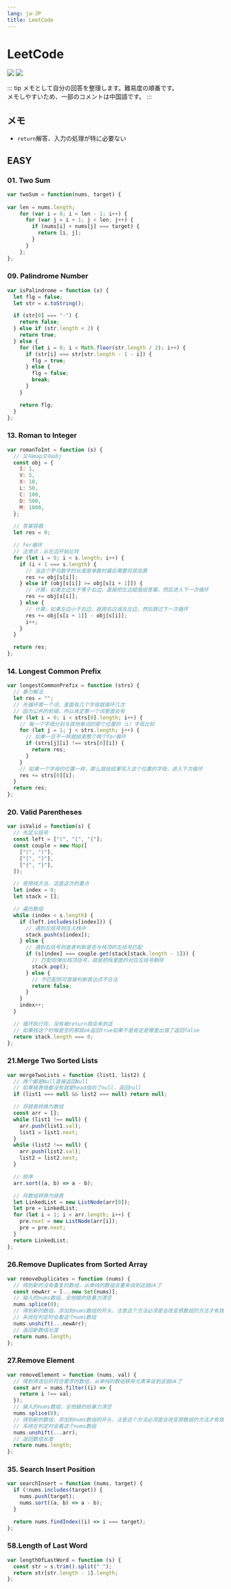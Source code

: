 ```yaml
---
lang: ja-JP
title: LeetCode
---
```


# LeetCode

![](https://img.shields.io/badge/-Typescript-9ca3af.svg?logo=typescript&style=popout-square)  ![](https://img.shields.io/badge/-Javascript-9ca3af.svg?logo=javascript&style=popout-square)



::: tip
メモとして自分の回答を整理します。難易度の順番です。  
メモしやすいため、一部のコメントは中国語です。
:::



## メモ

- `return`解答、入力の処理が特に必要ない



## EASY

### 01. Two Sum

```js
var twoSum = function(nums, target) {
    
var len = nums.length;
    for (var i = 0; i < len - 1; i++) {
      for (var j = i + 1; j < len; j++) {
        if (nums[i] + nums[j] === target) {
          return [i, j];
        }
      }
    };
};
```

### 09. Palindrome Number

```js
var isPalindrome = function (x) {
  let flg = false;
  let str = x.toString();

  if (str[0] === "-") {
    return false;
  } else if (str.length < 2) {
    return true;
  } else {
    for (let i = 0; i < Math.floor(str.length / 2); i++) {
      if (str[i] === str[str.length - 1 - i]) {
        flg = true;
      } else {
        flg = false;
        break;
      }
    }

    return flg;
  }
};
```

### 13. Roman to Integer

```js
var romanToInt = function (s) {
  // 又叫map又叫obj
  const obj = {
    I: 1,
    V: 5,
    X: 10,
    L: 50,
    C: 100,
    D: 500,
    M: 1000,
  };

  // 答案容器
  let res = 0;

  // for循环
  // 注意点：从左边开始比较
  for (let i = 0; i < s.length; i++) {
    if (i + 1 === s.length) {
      // 当这个罗马数字的长度是单数时最后需要将其加算
      res += obj[s[i]];
    } else if (obj[s[i]] >= obj[s[i + 1]]) {
      // 计算，如果左边大于等于右边，直接把左边赋值给答案，然后进入下一次循环
      res += obj[s[i]];
    } else {
      // 计算，如果左边小于右边，就用右边减去左边，然后跳过下一次循环
      res += obj[s[i + 1]] - obj[s[i]];
      i++;
    }
  }

  return res;
};
```

### 14. Longest Common Prefix

```js
var longestCommonPrefix = function (strs) {
  // 暴力解法
  let res = "";
  // 先循环第一个词，里面有几个字母就循环几次
  // 因为公共的前缀，所以肯定第一个词里面会有
  for (let i = 0; i < strs[0].length; i++) {
    // 每一个字母分别与其他单词的那个位置的（i）字母比较
    for (let j = 1; j < strs.length; j++) {
      // 如果一旦不一样就结束整个两个for循环
      if (strs[j][i] !== strs[0][i]) {
        return res;
      }
    }
    // 如果一个字母的位置一样，那么就给结果写入这个位置的字母，进入下次循环
    res += strs[0][i];
  }
  return res;
};
```

### 20. Valid Parentheses

```js
var isValid = function(s) {
  // 先定义括号
  const left = ["(", "[", "{"];
  const couple = new Map([
    ["(", ")"],
    ["[", "]"],
    ["{", "}"],
  ]);

  // 使用栈方法，这是这次的重点
  let index = 0;
  let stack = [];

  // 遍历数组
  while (index < s.length) {
    if (left.includes(s[index])) {
      // 遇到左括号则压入栈中
      stack.push(s[index]);
    } else {
      // 遇到右括号则查表判断是否与栈顶的左括号匹配
      if (s[index] === couple.get(stack[stack.length - 1])) {
        // 匹配则弹出栈顶括号，就是把栈里面的对应左括号删除
        stack.pop();
      } else {
        // 不匹配则可直接判断表达式不合法
        return false;
      }
    }
    index++;
  }

  // 循环执行完，没有被return就会来到这
  // 如果栈这个时候是空的那就ok返回true如果不是肯定是哪里出错了返回false
  return stack.length === 0;
};
```

### 21.Merge Two Sorted Lists

```js
var mergeTwoLists = function (list1, list2) {
  // 两个都是Null直接返回Null
  // 如果链表啥都没有就是head指向了null，返回null
  if (list1 === null && list2 === null) return null;

  // 将链表转换为数组
  const arr = [];
  while (list1 !== null) {
    arr.push(list1.val);
    list1 = list1.next;
  }
  while (list2 !== null) {
    arr.push(list2.val);
    list2 = list2.next;
  }

  // 排序
  arr.sort((a, b) => a - b);

  // 将数组转换为链表
  let LinkedList = new ListNode(arr[0]);
  let pre = LinkedList;
  for (let i = 1; i < arr.length; i++) {
    pre.next = new ListNode(arr[i]);
    pre = pre.next;
  }
  return LinkedList;
};
```

### 26.Remove Duplicates from Sorted Array

```js
var removeDuplicates = function (nums) {
  // 得到新的没有重复的数组，从单纯的数组去重来说到这就ok了
  const newArr = [...new Set(nums)];
  // 输入的nums数组，全他娘的给暴力清空
  nums.splice(0);
  // 得到新的数组，添加到nums数组的开头，注意这个方法必须是会改变原数组的方法才有效
  // 系统在判定时会看这个nums数组
  nums.unshift(...newArr);
  // 返回新数组长度
  return nums.length;
};
```

### 27.Remove Element

```js
var removeElement = function (nums, val) {
  // 得到筛选后的符合要求的数组，从单纯的数组移除元素来说到这就ok了
  const arr = nums.filter((i) => {
    return i !== val;
  });
  // 输入的nums数组，全他娘的给暴力清空
  nums.splice(0);
  // 得到新的数组，添加到nums数组的开头，注意这个方法必须是会改变原数组的方法才有效
  // 系统在判定时会看这个nums数组
  nums.unshift(...arr);
  // 返回数组长度
  return nums.length;
};
```

### 35. Search Insert Position

```javascript
var searchInsert = function (nums, target) {
  if (!nums.includes(target)) {
    nums.push(target);
    nums.sort((a, b) => a - b);
  }

  return nums.findIndex((i) => i === target);
};
```

### 58.Length of Last Word

```js
var lengthOfLastWord = function (s) {
  const str = s.trim().split(" ");
  return str[str.length - 1].length;
};
```

